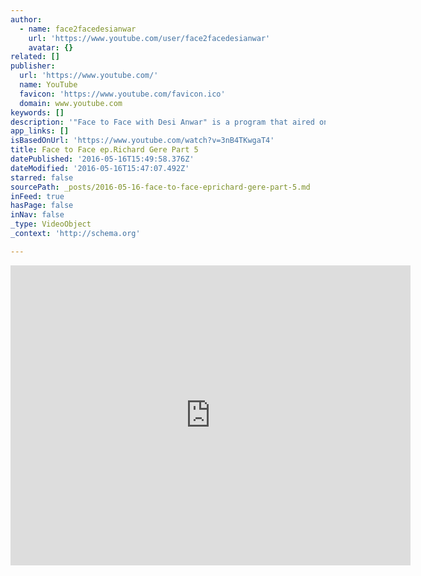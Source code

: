 ```yaml
---
author:
  - name: face2facedesianwar
    url: 'https://www.youtube.com/user/face2facedesianwar'
    avatar: {}
related: []
publisher:
  url: 'https://www.youtube.com/'
  name: YouTube
  favicon: 'https://www.youtube.com/favicon.ico'
  domain: www.youtube.com
keywords: []
description: '"Face to Face with Desi Anwar" is a program that aired on the first news channel in Indonesia, Metro TV. Exclusive interview with Richard Gere. Bali, July 22, 2011.'
app_links: []
isBasedOnUrl: 'https://www.youtube.com/watch?v=3nB4TKwgaT4'
title: Face to Face ep.Richard Gere Part 5
datePublished: '2016-05-16T15:49:58.376Z'
dateModified: '2016-05-16T15:47:07.492Z'
starred: false
sourcePath: _posts/2016-05-16-face-to-face-eprichard-gere-part-5.md
inFeed: true
hasPage: false
inNav: false
_type: VideoObject
_context: 'http://schema.org'

---
```

<iframe src="https://cdn.embedly.com/widgets/media.html?src=https%3A%2F%2Fwww.youtube.com%2Fembed%2F3nB4TKwgaT4%3Ffeature%3Doembed&amp;url=http%3A%2F%2Fwww.youtube.com%2Fwatch%3Fv%3D3nB4TKwgaT4&amp;image=https%3A%2F%2Fi.ytimg.com%2Fvi%2F3nB4TKwgaT4%2Fhqdefault.jpg&amp;key=b7d04c9b404c499eba89ee7072e1c4f7&amp;type=text%2Fhtml&amp;schema=youtube" width="640" height="480" scrolling="no" frameborder="0" allowfullscreen="" style=""></iframe>